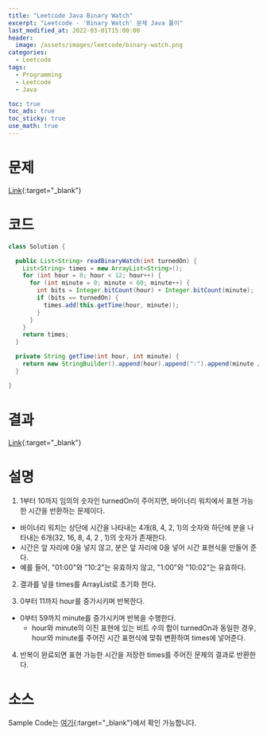```yaml
---
title: "Leetcode Java Binary Watch"
excerpt: "Leetcode - 'Binary Watch' 문제 Java 풀이"
last_modified_at: 2022-03-01T15:00:00
header:
  image: /assets/images/leetcode/binary-watch.png
categories:
  - Leetcode
tags:
  - Programming
  - Leetcode
  - Java

toc: true
toc_ads: true
toc_sticky: true
use_math: true
---
```

# 문제
[Link](https://leetcode.com/problems/binary-watch/){:target="_blank"}

# 코드
```java
class Solution {

  public List<String> readBinaryWatch(int turnedOn) {
    List<String> times = new ArrayList<String>();
    for (int hour = 0; hour < 12; hour++) {
      for (int minute = 0; minute < 60; minute++) {
        int bits = Integer.bitCount(hour) + Integer.bitCount(minute);
        if (bits == turnedOn) {
          times.add(this.getTime(hour, minute));
        }
      }
    }
    return times;
  }

  private String getTime(int hour, int minute) {
    return new StringBuilder().append(hour).append(":").append(minute / 10).append(minute % 10).toString();
  }

}
```

# 결과
[Link](https://leetcode.com/submissions/detail/651045172/){:target="_blank"}

# 설명
1. 1부터 10까지 임의의 숫자인 turnedOn이 주어지면, 바이너리 워치에서 표현 가능한 시간을 반환하는 문제이다.
- 바이너리 워치는 상단에 시간을 나타내는 4개(8, 4, 2, 1)의 숫자와 하단에 분을 나타내는 6개(32, 16, 8, 4, 2 , 1)의 숫자가 존재한다.
- 시간은 앞 자리에 0을 넣지 않고, 분은 앞 자리에 0을 넣어 시간 표현식을 만들어 준다.
- 예를 들어, "01:00"와 "10:2"는 유효하지 않고, "1:00"와 "10:02"는 유효하다.

2. 결과를 넣을 times를 ArrayList로 초기화 한다.

3. 0부터 11까지 hour를 증가시키며 반복한다.
- 0부터 59까지 minute를 증가시키며 반복을 수행한다.
  - hour와 minute의 이진 표현에 있는 비트 수의 합이 turnedOn과 동일한 경우, hour와 minute를 주어진 시간 표현식에 맞춰 변환하여 times에 넣어준다.

4. 반복이 완료되면 표현 가능한 시간을 저장한 times를 주어진 문제의 결과로 반환한다.

# 소스
Sample Code는 [여기](https://github.com/GracefulSoul/leetcode/blob/master/src/main/java/gracefulsoul/problems/BinaryWatch.java){:target="_blank"}에서 확인 가능합니다.